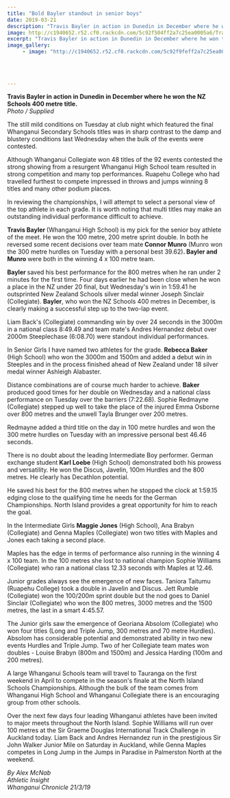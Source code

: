 ```yaml
---
title: "Bold Bayler standout in senior boys"
date: 2019-03-21
description: "Travis Bayler in action in Dunedin in December where he won the NZ Schools 400 metre title..."
image: http://c1940652.r52.cf0.rackcdn.com/5c92f504ff2a7c25ea0005a6/Travis-Bayler-Chron-21.3.19.jpg
excerpt: "Travis Bayler in action in Dunedin in December where he won the NZ Schools 400 metre title."
image_gallery:
     - image: "http://c1940652.r52.cf0.rackcdn.com/5c92f9feff2a7c25ea0005a8/Travis-Bayler-snip-full-lengthChron-21.3.19.jpg"
    
    
    
    
---
```


<p><span><strong>Travis Bayler in action in Dunedin in December where he won the NZ Schools 400 metre title.</strong><br /><em>Photo / Supplied</em></span></p>
<p class="element element-paragraph">The still mild conditions on Tuesday at club night which featured the final Whanganui Secondary Schools titles was in sharp contrast to the damp and blustery conditions last Wednesday when the bulk of the events were contested.</p>
<p class="element element-paragraph">Although Whanganui Collegiate won 48 titles of the 92 events contested the strong showing from a resurgent Whanganui High School team resulted in strong competition and many top performances. Ruapehu College who had travelled furthest to compete impressed in throws and jumps winning 8 titles and many other podium places.</p>
<p class="element element-paragraph">In reviewing the championships, I will attempt to select a personal view of the top athlete in each grade. It is worth noting that multi titles may make an outstanding individual performance difficult to achieve.</p>
<p class="element element-paragraph"><strong>Travis Bayler </strong>(Whanganui High School) is my pick for the senior boy athlete of the meet. He won the 100 metre, 200 metre sprint double. In both he reversed some recent decisions over team mate<strong> Connor Munro</strong> (Munro won the 300 metre hurdles on Tuesday with a personal best 39.62)<strong>. Bayler and Munro </strong>were both in the winning 4 x 100 metre team.</p>
<p class="element element-paragraph"><strong>Bayler </strong>saved his best performance for the 800 metres when he ran under 2 minutes for the first time. Four days earlier he had been close when he won a place in the NZ under 20 final, but Wednesday's win in 1:59.41 he outsprinted New Zealand Schools silver medal winner Joseph Sinclair (Collegiate). <strong>Bayler</strong>, who won the NZ Schools 400 metres in December, is clearly making a successful step up to the two-lap event.</p>
<p class="element element-paragraph">Liam Back's (Collegiate) commanding win by over 24 seconds in the 3000m in a national class 8:49.49 and team mate's Andres Hernandez debut over 2000m Steeplechase (6:08.70) were standout individual performances.</p>
<p class="element element-paragraph">In Senior Girls I have named two athletes for the grade.<strong> Rebecca Baker</strong> (High School) who won the 3000m and 1500m and added a debut win in Steeples and in the process finished ahead of New Zealand under 18 silver medal winner Ashleigh Alabaster.</p>
<p class="element element-paragraph">Distance combinations are of course much harder to achieve. <strong>Baker</strong> produced good times for her double on Wednesday and a national class performance on Tuesday over the barriers (7:22.68). Sophie Redmayne (Collegiate) stepped up well to take the place of the injured Emma Osborne over 800 metres and the unwell Tayla Brunger over 200 metres.</p>
<p class="element element-paragraph">Redmayne added a third title on the day in 100 metre hurdles and won the 300 metre hurdles on Tuesday with an impressive personal best 46.46 seconds.</p>
<p class="element element-paragraph">There is no doubt about the leading Intermediate Boy performer. German exchange student<strong> Karl Loebe </strong>(High School) demonstrated both his prowess and versatility. He won the Discus, Javelin, 100m Hurdles and the 800 metres. He clearly has Decathlon potential.</p>
<p class="element element-paragraph">He saved his best for the 800 metres when he stopped the clock at 1:59.15 edging close to the qualifying time he needs for the German Championships. North Island provides a great opportunity for him to reach the goal.</p>
<p class="element element-paragraph">In the Intermediate Girls <strong>Maggie Jones</strong> (High School), Ana Brabyn (Collegiate) and Genna Maples (Collegiate) won two titles with Maples and Jones each taking a second place.</p>
<p class="element element-paragraph">Maples has the edge in terms of performance also running in the winning 4 x 100 team. In the 100 metres she lost to national champion Sophie Williams (Collegiate) who ran a national class 12.33 seconds with Maples at 12.46.</p>
<p class="element element-paragraph">Junior grades always see the emergence of new faces. Taniora Taitumu (Ruapehu College) took a double in Javelin and Discus. Jett Rumble (Collegiate) won the 100/200m sprint double but the nod goes to Daniel Sinclair (Collegiate) who won the 800 metres, 3000 metres and the 1500 metres, the last in a smart 4:45.57.</p>
<p class="element element-paragraph">The Junior girls saw the emergence of Georiana Absolom (Collegiate) who won four titles (Long and Triple Jump, 300 metres and 70 metre Hurdles). Absolom has considerable potential and demonstrated ability in two new events Hurdles and Triple Jump. Two of her Collegiate team mates won doubles - Louise Brabyn (800m and 1500m) and Jessica Harding (100m and 200 metres).</p>
<p class="element element-paragraph">A large Whanganui Schools team will travel to Tauranga on the first weekend in April to compete in the season's finale at the North Island Schools Championships. Although the bulk of the team comes from Whanganui High School and Whanganui Collegiate there is an encouraging group from other schools.</p>
<p class="element element-paragraph">Over the next few days four leading Whanganui athletes have been invited to major meets throughout the North Island. Sophie Williams will run over 100 metres at the Sir Graeme Douglas International Track Challenge in Auckland today. Liam Back and Andres Hernandez run in the prestigious Sir John Walker Junior Mile on Saturday in Auckland, while Genna Maples competes in Long Jump in the Jumps in Paradise in Palmerston North at the weekend.</p>
<p class="element element-paragraph"><em>By Alex McNab</em><br /><em>Athletic Insight</em><br /><em>Whanganui Chronicle 21/3/19</em></p>

